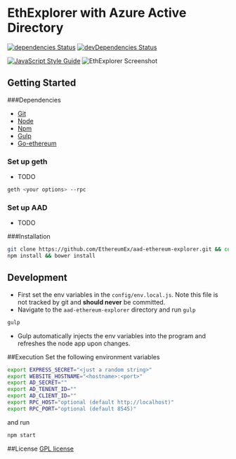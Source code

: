 # EthExplorer with Azure Active Directory

[![dependencies Status](https://david-dm.org/EthereumEx/aad-ethereum-explorer/status.svg)](https://david-dm.org/EthereumEx/aad-ethereum-explorer)
[![devDependencies Status](https://david-dm.org/EthereumEx/aad-ethereum-explorer/dev-status.svg)](https://david-dm.org/EthereumEx/aad-ethereum-explorer?type=dev)

[![JavaScript Style Guide](https://cdn.rawgit.com/feross/standard/master/badge.svg)](https://github.com/feross/standard)
![EthExplorer Screenshot](http://i.imgur.com/NHFYq0x.png)

## Getting Started
###Dependencies
* [Git](https://git-scm.com/book/en/v2/Getting-Started-Installing-Git)
* [Node](http://nodejs.org)
* [Npm](https://www.npmjs.com)
* [Gulp](http://gulpjs.com/)
* [Go-ethereum](https://github.com/ethereum/go-ethereum/wiki/geth)

### Set up geth
* TODO

```bash
geth <your options> --rpc
```

### Set up AAD
* TODO

###Installation

```bash
git clone https://github.com/EthereumEx/aad-ethereum-explorer.git && cd aad-ethereum-explorer
npm install && bower install
```

## Development
* First set the env variables in the `config/env.local.js`. Note this file is not tracked by git and **should never** be committed.
* Navigate to the `aad-ethereum-explorer` directory and run `gulp`

```bash
gulp
```

* Gulp automatically injects the env variables into the program and refreshes the node app upon changes.

##Execution
Set the following environment variables

``` bash
export EXPRESS_SECRET="<just a random string>"
export WEBSITE_HOSTNAME="<hostname>:<port>"
export AD_SECRET=""
export AD_TENENT_ID=""
export AD_CLIENT_ID=""
export RPC_HOST="optional (default http://localhost)"
export RPC_PORT="optional (default 8545)"
```

and run

```bash
npm start
```


##License
[GPL license](https://opensource.org/licenses/GPL)
